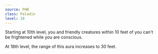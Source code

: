 ```yaml
---
source: PHB
class: Paladin
level: 10
---
```


Starting at 10th level, you and friendly creatures within 10 feet of you can't be frightened while you are conscious.

At 18th level, the range of this aura increases to 30 feet.
